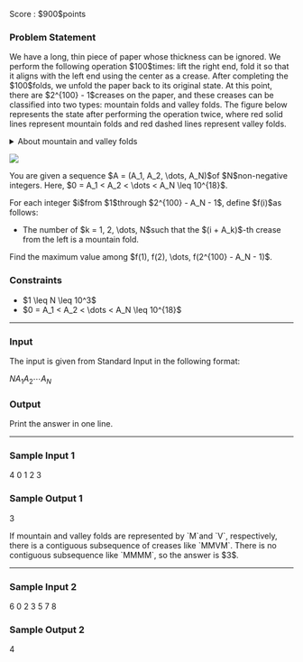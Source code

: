 
<div>

<span>

<span>

<p>
Score : $900$points
</p>

<div>

<section>

### **Problem Statement**

<p>
We have a long, thin piece of paper whose thickness can be ignored. We perform the following operation $100$times: lift the right end, fold it so that it aligns with the left end using the center as a crease. After completing the $100$folds, we unfold the paper back to its original state. At this point, there are $2^{100} - 1$creases on the paper, and these creases can be classified into two types: mountain folds and valley folds. The figure below represents the state after performing the operation twice, where red solid lines represent mountain folds and red dashed lines represent valley folds.
</p>

<details>

<summary>
About mountain and valley folds
</summary>

<ul>

<li>
A crease is a mountain fold if it is folded so that the back sides of the paper come together at the crease.
</li>

<li>
A crease is a valley fold if it is folded so that the front sides of the paper come together at the crease.
</li>

</ul>

</details>

<p>

<img src="https://img.atcoder.jp/arc184/80090ca5edac0dd6fbd781a6a353719a.png">

</img>

</p>

<p>
You are given a sequence $A = (A_1, A_2, \dots, A_N)$of $N$non-negative integers. Here, $0 = A_1 < A_2 < \dots < A_N \leq 10^{18}$.
</p>

<p>
For each integer $i$from $1$through $2^{100} - A_N - 1$, define $f(i)$as follows:
</p>

<ul>

<li>
The number of $k = 1, 2, \dots, N$such that the $(i + A_k)$-th crease from the left is a mountain fold.
</li>

</ul>

<p>
Find the maximum value among $f(1), f(2), \dots, f(2^{100} - A_N - 1)$.
</p>

</section>

</div>

<div>

<section>

### **Constraints**

<ul>

<li>
$1 \leq N \leq 10^3$
</li>

<li>
$0 = A_1 < A_2 < \dots < A_N \leq 10^{18}$
</li>

</ul>

</section>

</div>

---

<div>

<div>

<section>

### **Input**

<p>
The input is given from Standard Input in the following format:
</p>

<div>

$N$$A_1$$A_2$$\cdots$$A_N$
</div>

</section>

</div>

<div>

<section>

### **Output**

<p>
Print the answer in one line.
</p>

</section>

</div>

</div>

---

<div>

<section>

### **Sample Input 1**

<div>

4
0 1 2 3

</div>

</section>

</div>

<div>

<section>

### **Sample Output 1**

<div>

3

</div>

<p>
If mountain and valley folds are represented by `M`and `V`, respectively, there is a contiguous subsequence of creases like `MMVM`. There is no contiguous subsequence like `MMMM`, so the answer is $3$.
</p>

</section>

</div>

---

<div>

<section>

### **Sample Input 2**

<div>

6
0 2 3 5 7 8

</div>

</section>

</div>

<div>

<section>

### **Sample Output 2**

<div>

4

</div>

</section>

</div>

</span>

</span>

</div>
